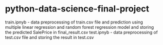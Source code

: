 # python-data-science-final-project
train.ipnyb - data preprocessing of train.csv file and prediction using multiple linear regression and random forest regression model and storing
              the predicted SalePrice in final_result.csv
test.ipnyb  - data preprocessing of test.csv file and storing the result in test.csv
